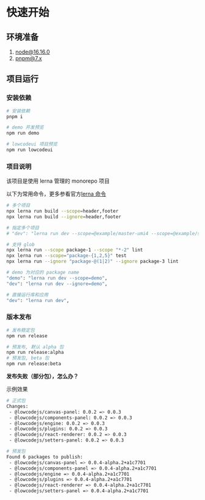 # 快速开始

## 环境准备

1. node@16.16.0
2. pnpm@7.x

## 项目运行

### 安装依赖

```bash
# 安装依赖
pnpm i

# demo 开发预览
npm run demo

# lowcodeui 项目预览
npm run lowcodeui
```

### 项目说明

该项目是使用 lerna 管理的 monorepo 项目

以下为常用命令，更多参看官方[lerna 命令](https://lerna.js.org/docs/api-reference/commands)

```bash
# 多个项目
npx lerna run build --scope=header,footer
npx lerna run build --ignore=header,footer

# 指定多个项目
# "dev": "lerna run dev --scope=@example/master-umi4 --scope=@example/slave-umi4 ",

# 支持 glob
npx lerna run --scope package-1 --scope "*-2" lint
npx lerna run --scope="package-{1,2,5}" test
npx lerna run --ignore "package-@(1|2)" --ignore package-3 lint

# demo 为对应的 package name
"demo": "lerna run dev --scope=demo",
"dev": "lerna run dev --ignore=demo",

# 直接运行库和应用
"dev": "lerna run dev",
```

### 版本发布

```bash
# 发布稳定包
npm run release

# 预发布, 默认 alpha 包
npm run release:alpha
# 预发包, beta 包
npm run release:beta
```

**发布失败（部分包），怎么办？**

示例效果

```bash
# 正式包
Changes:
 - @lowcodejs/canvas-panel: 0.0.2 => 0.0.3
 - @lowcodejs/components-panel: 0.0.2 => 0.0.3
 - @lowcodejs/engine: 0.0.2 => 0.0.3
 - @lowcodejs/plugins: 0.0.2 => 0.0.3
 - @lowcodejs/react-renderer: 0.0.2 => 0.0.3
 - @lowcodejs/setters-panel: 0.0.2 => 0.0.3

# 预发包
Found 6 packages to publish:
 - @lowcodejs/canvas-panel => 0.0.4-alpha.2+a1c7701
 - @lowcodejs/components-panel => 0.0.4-alpha.2+a1c7701
 - @lowcodejs/engine => 0.0.4-alpha.2+a1c7701
 - @lowcodejs/plugins => 0.0.4-alpha.2+a1c7701
 - @lowcodejs/react-renderer => 0.0.4-alpha.2+a1c7701
 - @lowcodejs/setters-panel => 0.0.4-alpha.2+a1c7701
```

